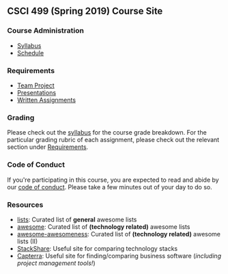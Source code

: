 ## CSCI 499 (Spring 2019) Course Site

### Course Administration

* [Syllabus](/docs/Syllabus.pdf)
* [Schedule](/docs/Schedule.md)

### Requirements
* [Team Project](/docs/TeamProject.md)
* [Presentations](/docs/Presentations.md)
* [Written Assignments](/docs/WrittenAssignments.md)

### Grading
Please check out the [syllabus](/docs/Syllabus.pdf) for the course grade breakdown. For the particular grading rubric of each assignment, please check out the relevant section under [Requirements](#requirements).

### Code of Conduct
If you're participating in this course, you are expected to read and abide by our [code of conduct](/CODE_OF_CONDUCT.md). Please take a few minutes out of your day to do so.

### Resources

* [lists](https://github.com/jnv/lists): Curated list of **general** awesome lists
* [awesome](https://github.com/sindresorhus/awesome): Curated list of **(technology related)** awesome lists
* [awesome-awesomeness](https://github.com/bayandin/awesome-awesomeness): Curated list of **(technology related)** awesome lists (II)
* [StackShare](https://stackshare.io): Useful site for comparing technology stacks
* [Capterra](https://www.capterra.com): Useful site for finding/comparing business software (*including project management tools!*)
